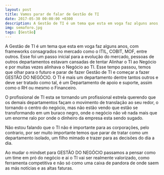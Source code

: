 ```yaml
---
layout: post
title: Vamos parar de falar de Gestão de TI
date: 2017-05-30 00:00:00 +0300
description: A Gestão de TI é um tema que esta em voga faz alguns anos, mas será que ainda continua relevante?
img: semaforo.jpg
tags: [Gestão]
---
```


A Gestão de TI é um tema que esta em voga faz alguns anos, com frameworks consagrados no mercado como o ITIL, COBIT, MOF, entre outros. Esse foi um passo inicial para a evolução do mercado, pessoas de outros departamentos estavam cansadas de tentar Alinhar o TI ao Negócio e por muitas vezes alinhava o Negócio ao TI. Esse tempo passou, temos que olhar para o futuro e parar de fazer Gestão de TI e começar a fazer GESTÃO DO NEGÓCIO. O TI é mais um departamento dentre tantos outros e deve ser tratado como tal, é um Departamento de apoio e suporte, assim como o RH ou mesmo o Financeiro.

O profissional de TI esta se tornando um profissional estrela querendo que os demais departamentos façam o movimento de translação ao seu redor, o tornando o centro do negócio, mas não estão vendo que estão se transformando em um buraco negro, onde o negócio não vê nada mais que um enorme ralo por onde o dinheiro da empresa esta sendo sugado.

Não estou falando que o TI não é importante para as corporações, pelo contrario, por ser muito importante temos que parar de tratar como um departamento isolado, um filho mimado e trazer para as decisões do dia a dia.

Ao mudar o mindset para GESTÃO DO NEGÓCIO passamos a pensar como um time em pró do negócio e ai o TI vai ser realmente valorizado, como ferramenta competitiva e não só como uma caixa de pandora de onde saem as más notícias e as altas faturas. 